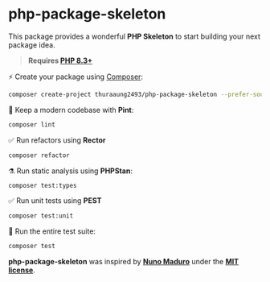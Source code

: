 # php-package-skeleton

This package provides a wonderful **PHP Skeleton** to start building your next package idea.

> **Requires [PHP 8.3+](https://php.net/releases/)**

⚡️ Create your package using [Composer](https://getcomposer.org):

```bash
composer create-project thuraaung2493/php-package-skeleton --prefer-source PackageName
```

🧹 Keep a modern codebase with **Pint**:

```bash
composer lint
```

✅ Run refactors using **Rector**

```bash
composer refactor
```

⚗️ Run static analysis using **PHPStan**:

```bash
composer test:types
```

✅ Run unit tests using **PEST**

```bash
composer test:unit
```

🚀 Run the entire test suite:

```bash
composer test
```

**php-package-skeleton** was inspired by **[Nuno Maduro](https://twitter.com/enunomaduro)** under the **[MIT license](https://opensource.org/licenses/MIT)**.
